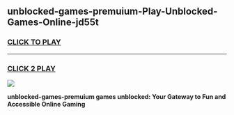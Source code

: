 
## unblocked-games-premuium-Play-Unblocked-Games-Online-jd55t
<h3>
<a href="https://premium76.site?title=unblocked-games-premuium&ref=24A">CLICK TO PLAY</a></h3>
<hr>

<h3>
<a href="https://premium76.site?title=unblocked-games-premuium&ref=24A">CLICK 2 PLAY</a>
  
</h3>

<a href="https://premium76.site?title=unblocked-games-premuium&ref=24A"><img src="https://clearcache.store/games.png"></a>


**unblocked-games-premuium games unblocked: Your Gateway to Fun and Accessible Online Gaming**
